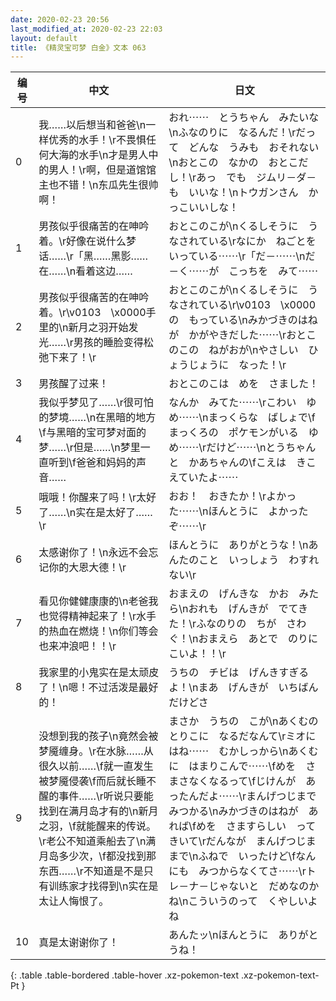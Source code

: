 ```yaml
---
date: 2020-02-23 20:56
last_modified_at: 2020-02-23 22:03
layout: default
title: 《精灵宝可梦 白金》文本 063
---
```

| 编号 | 中文 | 日文 |
| ---- | ---- | ---- |
| 0 | 我……以后想当和爸爸\n一样优秀的水手！\r不畏惧任何大海的水手\n才是男人中的男人！\r啊，但是道馆馆主也不错！\n东瓜先生很帅啊！ | おれ⋯⋯　とうちゃん　みたいな\nふなのりに　なるんだ！\rだって　どんな　うみも　おそれない\nおとこの　なかの　おとこだし！\rあっ　でも　ジムリ－ダ－も　いいな！\nトウガンさん　かっこいいしな！ |
| 1 | 男孩似乎很痛苦的在呻吟着。\r好像在说什么梦话……\r「黑……黑影……在……\n看着这边…… | おとこのこが\nくるしそうに　うなされている\rなにか　ねごとを　いっている⋯⋯\r「だ－⋯⋯\nだ－く⋯⋯が　こっちを　みて⋯⋯ |
| 2 | 男孩似乎很痛苦的在呻吟着。\r\v0103　\x0000手里的\n新月之羽开始发光……\r男孩的睡脸变得松弛下来了！\r | おとこのこが\nくるしそうに　うなされている\r\v0103　\x0000の　もっている\nみかづきのはねが　かがやきだした⋯⋯\rおとこのこの　ねがおが\nやさしい　ひょうじょうに　なった！\r |
| 3 | 男孩醒了过来！ | おとこのこは　めを　さました！ |
| 4 | 我似乎梦见了……\r很可怕的梦境……\n在黑暗的地方\f与黑暗的宝可梦对面的梦……\r但是……\n梦里一直听到\f爸爸和妈妈的声音…… | なんか　みてた⋯⋯\rこわい　ゆめ⋯⋯\nまっくらな　ばしょで\fまっくろの　ポケモンがいる　ゆめ⋯⋯\rだけど⋯⋯\nとうちゃんと　かあちゃんの\fこえは　きこえていたよ⋯⋯ |
| 5 | 哦哦！你醒来了吗！\r太好了……\n实在是太好了……\r | おお！　おきたか！\rよかった⋯⋯\nほんとうに　よかったぞ⋯⋯\r |
| 6 | 太感谢你了！\n永远不会忘记你的大恩大德！\r | ほんとうに　ありがとうな！\nあんたのこと　いっしょう　わすれない\r |
| 7 | 看见你健健康康的\n老爸我也觉得精神起来了！\r水手的热血在燃烧！\n你们等会也来冲浪吧！！\r | おまえの　げんきな　かお　みたら\nおれも　げんきが　でてきた！\rふなのりの　ちが　さわぐ！\nおまえら　あとで　のりにこいよ！！\r |
| 8 | 我家里的小鬼实在是太顽皮了！\n嗯！不过活泼是最好的！ | うちの　チビは　げんきすぎるよ！\nまあ　げんきが　いちばん　だけどさ |
| 9 | 没想到我的孩子\n竟然会被梦魇缠身。\r在水脉……从很久以前……\f就一直发生被梦魇侵袭\f而后就长睡不醒的事件……\r听说只要能找到在满月岛才有的\n新月之羽，\f就能醒来的传说。\r老公不知道乘船去了\n满月岛多少次，\f都没找到那东西……\r不知道是不是只有训练家才找得到\n实在是太让人悔恨了。 | まさか　うちの　こが\nあくむの　とりこに　なるだなんて\rミオにはね⋯⋯　むかしっから\nあくむに　はまりこんで⋯⋯\fめを　さまさなくなるって\fじけんが　あったんだよ⋯⋯\rまんげつじまで　みつかる\nみかづきのはねが　あれば\fめを　さますらしい　ってきいて\rだんなが　まんげつじま　まで\nふねで　いったけど\fなんにも　みつからなくてさ⋯⋯\rトレ－ナ－じゃないと　だめなのかね\nこういうのって　くやしいよね |
| 10 | 真是太谢谢你了！ | あんたッ\nほんとうに　ありがとうね！ |
{: .table .table-bordered .table-hover .xz-pokemon-text .xz-pokemon-text-Pt }